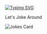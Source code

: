 [![Typing SVG](https://readme-typing-svg.herokuapp.com?color=0C8510&lines=Hello+World;Welcome+to+my+profile;CSIT+Student;Trying+to+learn+new+things;Interested+in+collaboration;printf(%22Thanks+for+visiting%22))](https://git.io/typing-svg)




Let's Joke Around 

<!-- HTML -->
<img src="https://readme-jokes.vercel.app/api" alt="Jokes Card" />




